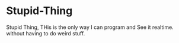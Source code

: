 # Stupid-Thing
Stupid Thing, THis is the only way I can program and See it realtime. without having to do weird stuff.

